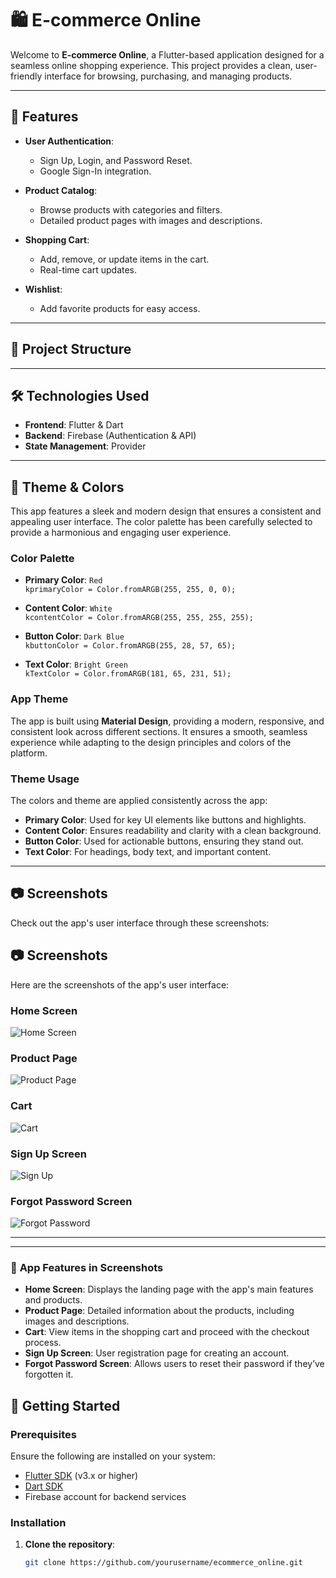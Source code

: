 # 🛍️ **E-commerce Online**

Welcome to **E-commerce Online**, a Flutter-based application designed for a seamless online shopping experience. This project provides a clean, user-friendly interface for browsing, purchasing, and managing products.

---

## 🎯 **Features**

- **User Authentication**:
  - Sign Up, Login, and Password Reset.
  - Google Sign-In integration.

- **Product Catalog**:
  - Browse products with categories and filters.
  - Detailed product pages with images and descriptions.

- **Shopping Cart**:
  - Add, remove, or update items in the cart.
  - Real-time cart updates.

- **Wishlist**:
  - Add favorite products for easy access.

---

## 📂 **Project Structure**

---

## 🛠️ **Technologies Used**

- **Frontend**: Flutter & Dart
- **Backend**: Firebase (Authentication & API)
- **State Management**: Provider 

---

## 🎨 **Theme & Colors**

This app features a sleek and modern design that ensures a consistent and appealing user interface. The color palette has been carefully selected to provide a harmonious and engaging user experience.

### **Color Palette**
- **Primary Color**: `Red`  
  `kprimaryColor = Color.fromARGB(255, 255, 0, 0);`
  
- **Content Color**: `White`  
  `kcontentColor = Color.fromARGB(255, 255, 255, 255);`

- **Button Color**: `Dark Blue`  
  `kbuttonColor = Color.fromARGB(255, 28, 57, 65);`

- **Text Color**: `Bright Green`  
  `kTextColor = Color.fromARGB(181, 65, 231, 51);`

### **App Theme**
The app is built using **Material Design**, providing a modern, responsive, and consistent look across different sections. It ensures a smooth, seamless experience while adapting to the design principles and colors of the platform.

### **Theme Usage**
The colors and theme are applied consistently across the app:
- **Primary Color**: Used for key UI elements like buttons and highlights.
- **Content Color**: Ensures readability and clarity with a clean background.
- **Button Color**: Used for actionable buttons, ensuring they stand out.
- **Text Color**: For headings, body text, and important content.
---

## 📷 **Screenshots**

Check out the app's user interface through these screenshots:

## 📷 **Screenshots**

Here are the screenshots of the app's user interface:

### Home Screen
![Home Screen](https://github.com/Farea-Al-Dhelaa/e-commerce-online/blob/main/assets/screen%20shoot/splash.jpg)

### Product Page
![Product Page](https://github.com/Farea-Al-Dhelaa/e-commerce-online/blob/main/assets/screen%20shoot/details.jpg)

### Cart
![Cart](https://github.com/Farea-Al-Dhelaa/e-commerce-online/blob/main/assets/screen%20shoot/forget%20password.jpg)

### Sign Up Screen
![Sign Up](https://github.com/Farea-Al-Dhelaa/e-commerce-online/blob/main/assets/screen%20shoot/signup.jpg)

### Forgot Password Screen
![Forgot Password](https://github.com/Farea-Al-Dhelaa/e-commerce-online/blob/main/assets/screen%20shoot/forget%20password.jpg)

---

---

### 📱 **App Features in Screenshots**

- **Home Screen**: Displays the landing page with the app's main features and products.
- **Product Page**: Detailed information about the products, including images and descriptions.
- **Cart**: View items in the shopping cart and proceed with the checkout process.
- **Sign Up Screen**: User registration page for creating an account.
- **Forgot Password Screen**: Allows users to reset their password if they’ve forgotten it.



## 🚀 **Getting Started**

### Prerequisites

Ensure the following are installed on your system:
- [Flutter SDK](https://dart.dev/get-dart/archive) (v3.x or higher)
- [Dart SDK](https://dart.dev/get-dart/archive)
- Firebase account for backend services

### Installation

1. **Clone the repository**:
   ```bash
   git clone https://github.com/yourusername/ecommerce_online.git

